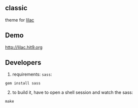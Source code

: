classic 
-------

theme for [lilac](https://github.com/hit9/lilac)

Demo
----

http://lilac.hit9.org

Developers
----------

1. requirements: `sass`:

  ```
  gem install sass
  ```

2. to build it, have to open a shell session and watch the sass:

  ```
  make
  ```
